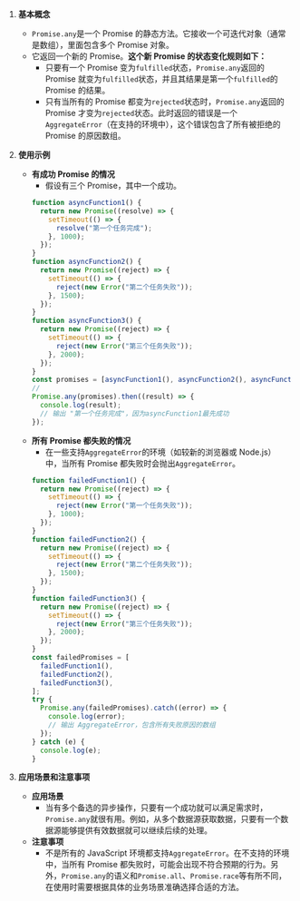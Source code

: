 1. **基本概念**

   - `Promise.any`是一个 Promise 的静态方法。它接收一个可迭代对象（通常是数组），里面包含多个 Promise 对象。
   - 它返回一个新的 Promise。**这个新 Promise 的状态变化规则如下：**
     - 只要有一个 Promise 变为`fulfilled`状态，`Promise.any`返回的 Promise 就变为`fulfilled`状态，并且其结果是第一个`fulfilled`的 Promise 的结果。
     - 只有当所有的 Promise 都变为`rejected`状态时，`Promise.any`返回的 Promise 才变为`rejected`状态。此时返回的错误是一个`AggregateError`（在支持的环境中），这个错误包含了所有被拒绝的 Promise 的原因数组。

2. **使用示例**

   - **有成功 Promise 的情况**
     - 假设有三个 Promise，其中一个成功。
     ```javascript
     function asyncFunction1() {
       return new Promise((resolve) => {
         setTimeout(() => {
           resolve("第一个任务完成");
         }, 1000);
       });
     }
     function asyncFunction2() {
       return new Promise((reject) => {
         setTimeout(() => {
           reject(new Error("第二个任务失败"));
         }, 1500);
       });
     }
     function asyncFunction3() {
       return new Promise((reject) => {
         setTimeout(() => {
           reject(new Error("第三个任务失败"));
         }, 2000);
       });
     }
     const promises = [asyncFunction1(), asyncFunction2(), asyncFunction3()];
     // 
     Promise.any(promises).then((result) => {
       console.log(result);
       // 输出 "第一个任务完成"，因为asyncFunction1最先成功
     });
     ```
   - **所有 Promise 都失败的情况**
     - 在一些支持`AggregateError`的环境（如较新的浏览器或 Node.js）中，当所有 Promise 都失败时会抛出`AggregateError`。
     ```javascript
     function failedFunction1() {
       return new Promise((reject) => {
         setTimeout(() => {
           reject(new Error("第一个任务失败"));
         }, 1000);
       });
     }
     function failedFunction2() {
       return new Promise((reject) => {
         setTimeout(() => {
           reject(new Error("第二个任务失败"));
         }, 1500);
       });
     }
     function failedFunction3() {
       return new Promise((reject) => {
         setTimeout(() => {
           reject(new Error("第三个任务失败"));
         }, 2000);
       });
     }
     const failedPromises = [
       failedFunction1(),
       failedFunction2(),
       failedFunction3(),
     ];
     try {
       Promise.any(failedPromises).catch((error) => {
         console.log(error);
         // 输出 AggregateError，包含所有失败原因的数组
       });
     } catch (e) {
       console.log(e);
     }
     ```

3. **应用场景和注意事项**
   - **应用场景**
     - 当有多个备选的异步操作，只要有一个成功就可以满足需求时，`Promise.any`就很有用。例如，从多个数据源获取数据，只要有一个数据源能够提供有效数据就可以继续后续的处理。
   - **注意事项**
     - 不是所有的 JavaScript 环境都支持`AggregateError`。在不支持的环境中，当所有 Promise 都失败时，可能会出现不符合预期的行为。另外，`Promise.any`的语义和`Promise.all`、`Promise.race`等有所不同，在使用时需要根据具体的业务场景准确选择合适的方法。
